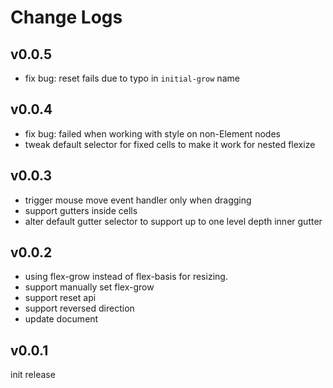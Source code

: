 # Change Logs

## v0.0.5

 - fix bug: reset fails due to typo in `initial-grow` name


## v0.0.4

 - fix bug: failed when working with style on non-Element nodes 
 - tweak default selector for fixed cells to make it work for nested flexize


## v0.0.3

 - trigger mouse move event handler only when dragging
 - support gutters inside cells
 - alter default gutter selector to support up to one level depth inner gutter


## v0.0.2

 - using flex-grow instead of flex-basis for resizing.
 - support manually set flex-grow
 - support reset api
 - support reversed direction
 - update document


## v0.0.1

init release
